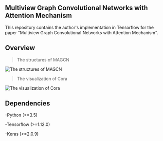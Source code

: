 ## Multiview Graph Convolutional Networks with Attention Mechanism

This repository contains the author's implementation in Tensorflow for the paper "Multiview Graph Convolutional Networks with Attention Mechanism".


## Overview

>The structures of MAGCN  

![The structures of MAGCN](https://github.com/ICML2020-submission/MAGCN/tree/master/images/MAGCN.jpg)

>The visualization of Cora

![The visualization of Cora](https://github.com/ICML2020-submission/MAGCN/blob/master/images/MAGCN-vis.png)


## Dependencies

-Python (>=3.5)

-Tensorflow (>=1.12.0)

-Keras (>=2.0.9)
